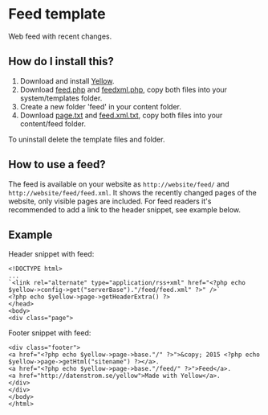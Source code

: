 Feed template
=============
Web feed with recent changes.

How do I install this?
----------------------
1. Download and install [Yellow](https://github.com/markseu/yellowcms/).  
2. Download [feed.php](feed.php?raw=true) and [feedxml.php](feedxml.php?raw=true), copy both files into your system/templates folder.  
3. Create a new folder 'feed' in your content folder.
4. Download [page.txt](page.txt?raw=true) and [feed.xml.txt](feed.xml.txt?raw=true), copy both files into your content/feed folder.

To uninstall delete the template files and folder.

How to use a feed?
------------------
The feed is available on your website as `http://website/feed/` and `http://website/feed/feed.xml`. It shows the recently changed pages of the website, only visible pages are included. For feed readers it's recommended to add a link to the header snippet, see example below.
 
Example
-------
Header snippet with feed:

    <!DOCTYPE html>
    ...
    `<link rel="alternate" type="application/rss+xml" href="<?php echo $yellow->config->get("serverBase")."/feed/feed.xml" ?>" />`
    <?php echo $yellow->page->getHeaderExtra() ?>
    </head>
    <body>
    <div class="page">

Footer snippet with feed:

    <div class="footer">
    <a href="<?php echo $yellow->page->base."/" ?>">&copy; 2015 <?php echo $yellow->page->getHtml("sitename") ?></a>.
    <a href="<?php echo $yellow->page->base."/feed/" ?>">Feed</a>. 
    <a href="http://datenstrom.se/yellow">Made with Yellow</a>.
    </div>
    </div>
    </body>
    </html>